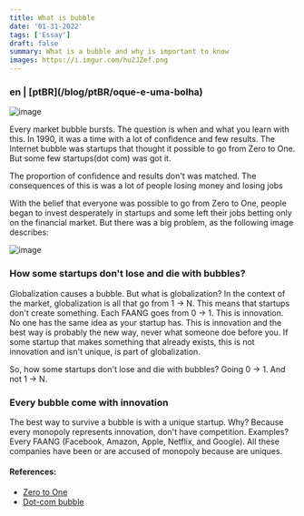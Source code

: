 ```yaml
---
title: What is bubble
date: '01-31-2022'
tags: ['Essay']
draft: false
summary: What is a bubble and why is important to know
images: https://i.imgur.com/hu2JZef.png
---
```


<h3>en | [ptBR](/blog/ptBR/oque-e-uma-bolha)</h3>

![image](https://i.imgur.com/hu2JZef.png)

Every market bubble bursts. The question is when and what you learn with this. In 1990, it was a time with a lot of confidence and few results. The Internet bubble was startups that thought it possible to go from Zero to One. But some few startups(dot com) was got it.

The proportion of confidence and results don't was matched. The consequences of this is was a lot of people losing money and losing jobs

With the belief that everyone was possible to go from Zero to One, people began to invest desperately in startups and some left their jobs betting only on the financial market. But there was a big problem, as the following image describes:

![image](https://i.imgur.com/SdFPAfn.png)

### How some startups don't lose and die with bubbles?

Globalization causes a bubble. But what is globalization?
In the context of the market, globalization is all that go from 1 -> N. This means that startups don't create something. Each FAANG goes from 0 -> 1. This is innovation. No one has the same idea as your startup has. This is innovation and the best way is probably the new way, never what someone doe before you. If some startup that makes something that already exists, this is not innovation and isn't unique, is part of globalization.

So, how some startups don't lose and die with bubbles? Going 0 -> 1. And not 1 -> N.

### Every bubble come with innovation

The best way to survive a bubble is with a unique startup. Why? Because every monopoly represents innovation, don't have competition. Examples? Every FAANG (Facebook, Amazon, Apple, Netflix, and Google). All these companies have been or are accused of monopoly because are uniques.

#### References:

- [Zero to One](https://www.amazon.com/Zero-One-Notes-Startups-Future/dp/0804139296)
- [Dot-com bubble](https://en.wikipedia.org/wiki/Dot-com_bubble)
